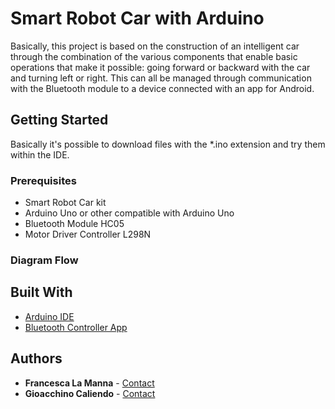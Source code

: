 # Smart Robot Car with Arduino 

Basically, this project is based on the construction of an intelligent car through the combination of the various components that enable basic operations that make it possible: going forward or backward with the car and turning left or right. This can all be managed through communication with the Bluetooth module to a device connected with an app for Android. 

## Getting Started

Basically it's possible to download files with the *.ino extension and try them within the IDE. 

### Prerequisites
 
- Smart Robot Car kit
- Arduino Uno or other compatible with Arduino Uno
- Bluetooth Module HC05
- Motor Driver Controller L298N

### Diagram Flow



## Built With

  - [Arduino IDE](https://www.arduino.cc/en/software)
  - [Bluetooth Controller App](https://play.google.com/store/apps/details?id=com.giumig.apps.bluetoothserialmonitor)

## Authors

  - **Francesca La Manna** - [Contact](f.lamanna5@studenti.unisa.it)
  - **Gioacchino Caliendo** - [Contact](g.caliendo16@studenti.unisa.it)
